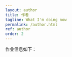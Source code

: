 ```yaml
---
layout: author
title: 作者
tagline: What I'm doing now
permalink: /author.html
ref: author
order: 2
---
```


作业信息如下：
